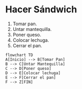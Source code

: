  # Hacer Sándwich
 1. Tomar pan.
 2. Untar mantequilla.
 3. Poner queso.
 4. Colocar lechuga.
 5. Cerrar el pan.

```mermaid
flowchart TD
A[Inicio] --> B[Tomar Pan]
B --> C[Untar Mantequilla]
C --> D[Poner queso]
D --> E[Colocar lechuga]
E --> F[Cerrar el pan]
F --> Z[FIN]

```